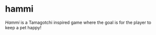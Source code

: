 # hammi

*Hammi* is a Tamagotchi inspired game where the goal is for the player to keep a pet happy!
